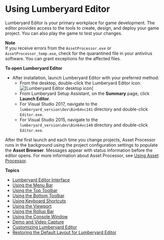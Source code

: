 # Using Lumberyard Editor<a name="lumberyard-editor-intro"></a>

Lumberyard Editor is your primary workplace for game development\. The editor provides access to the tools to create, design, and deploy your game project\. You can also play the game to test your changes\.

**Note**  
If you receive errors from the `AssetProcessor.exe` or `AssetProcessor_temp.exe`, check for the quarantined file in your antivirus software\. You can grant exceptions for the affected files\.

**To open Lumberyard Editor**
+ After installation, launch Lumberyard Editor with your preferred method:
  + From the desktop, double\-click the Lumberyard Editor icon\. ![\[Lumberyard Editor desktop icon\]](http://docs.aws.amazon.com/lumberyard/latest/userguide/images/lumberyard-editor-launch.png) 
  + From Lumberyard Setup Assistant, on the **Summary** page, click **Launch Editor**\.
  + For Visual Studio 2017, navigate to the `lumberyard_version\dev\Bin64vc141` directory and double\-click `Editor.exe`\.
  + For Visual Studio 2015, navigate to the `lumberyard_version\dev\Bin64vc140` directory and double\-click `Editor.exe`\.

After the first launch and each time you change projects, Asset Processor runs in the background using the project configuration settings to populate the **Asset Browser**\. Messages appear with status information before the editor opens\. For more information about Asset Processor, see [Using Asset Processor](asset-pipeline-processor.md)\.

**Topics**
+ [Lumberyard Editor Interface](lumberyard-editor-interface.md)
+ [Using the Menu Bar](lumberyard-editor-menus.md)
+ [Using the Top Toolbar](lumberyard-editor-toolbars.md)
+ [Using the Bottom Toolbar](lumberyard-editor-toolbar-bottom.md)
+ [Using Keyboard Shortcuts](lumberyard-editor-shortcut-keys.md)
+ [Using the Viewport](lumberyard-editor-viewport.md)
+ [Using the Rollup Bar](lumberyard-editor-rollup-bar.md)
+ [Using the Console Window](console-intro.md)
+ [Demo and Video Capture](demo-video-capture-intro.md)
+ [Customizing Lumberyard Editor](lumberyard-editor-customizing.md)
+ [Restoring the Default Layout for Lumberyard Editor](lumberyard-editor-default-settings.md)